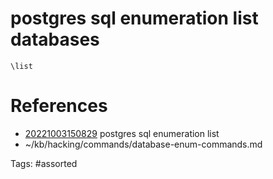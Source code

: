 # postgres sql enumeration list databases
```
\list
```

# References
- [20221003150829](/zet/20221003150829/) postgres sql enumeration list
- ~/kb/hacking/commands/database-enum-commands.md

Tags:
    #assorted

